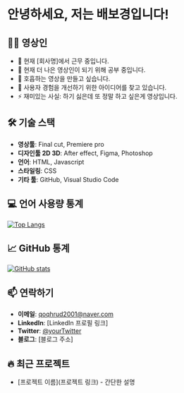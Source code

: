 # 안녕하세요, 저는 배보경입니다!

## 👨‍💻 영상인

- 🔭 현재 [회사명]에서 근무 중입니다.
- 🌱 현재 더 나은 영상인이 되기 위해 공부 중입니다.
- 👯 호흡하는 영상을 만들고 싶습니다.
- 🤔 사용자 경험을 개선하기 위한 아이디어를 찾고 있습니다.
- ⚡ 재미있는 사실: 하기 싫은데 또 정말 하고 싶은게 영상입니다.

## 🛠 기술 스택
- **영상툴**: Final cut, Premiere pro
- **디자인툴 2D 3D**: After effect, Figma, Photoshop
- **언어**: HTML, Javascript
- **스타일링**: CSS
- **기타 툴**: GitHub, Visual Studio Code

## 💻 언어 사용량 통계

[![Top Langs](https://github-readme-stats.vercel.app/api/top-langs/?username=baebokyung&layout=compact)](https://github.com/anuraghazra/github-readme-stats)

## 📈 GitHub 통계

[![GitHub stats](https://github-readme-stats.vercel.app/api?username=baebokyung&show_icons=true&theme=radical)](https://github.com/anuraghazra/github-readme-stats)

## 📫 연락하기
- **이메일**: qoqhrud2001@naver.com
- **LinkedIn**: [LinkedIn 프로필 링크]
- **Twitter**: [@yourTwitter](https://twitter.com/yourTwitter)
- **블로그**: [블로그 주소]

<!-- 이 섹션은 자신의 프로필을 더욱 개성 있게 만들기 위해 추가할 수 있습니다 -->
## 🔥 최근 프로젝트
- [프로젝트 이름](프로젝트 링크) - 간단한 설명
